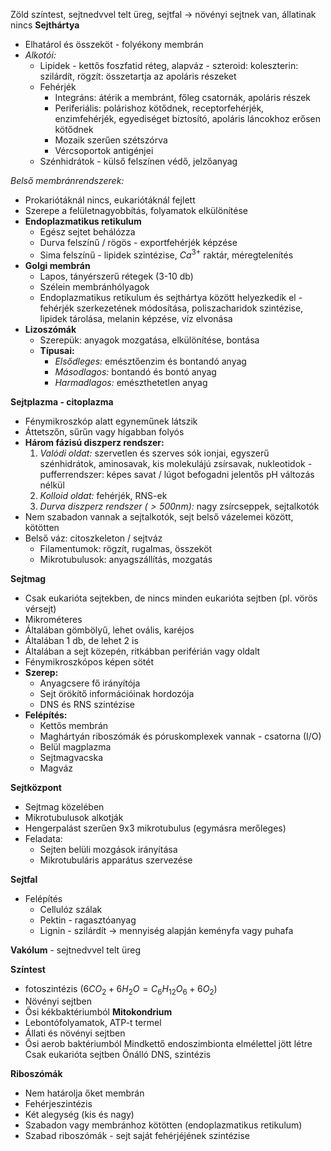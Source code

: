Zöld színtest, sejtnedvvel telt üreg, sejtfal -> növényi sejtnek van, állatinak nincs
**Sejthártya**
- Elhatárol és összeköt - folyékony membrán
- *Alkotói:*
	- Lipidek - kettős foszfatid réteg, alapváz - szteroid: koleszterin: szilárdít, rögzít: összetartja az apoláris részeket
	- Fehérjék
		- Integráns: átérik a membránt, főleg csatornák, apoláris részek
		- Periferiális: polárishoz kötődnek, receptorfehérjék, enzimfehérjék, egyediséget biztosító, apoláris láncokhoz erősen kötődnek
		- Mozaik szerűen szétszórva
		- Vércsoportok antigénjei
	- Szénhidrátok - külső felszínen védő, jelzőanyag

*Belső membránrendszerek:*
- Prokariótáknál nincs, eukariótáknál fejlett
- Szerepe a felületnagyobbítás, folyamatok elkülönítése
- **Endoplazmatikus retikulum**
	- Egész sejtet behálózza
	- Durva felszínű / rögös - exportfehérjék képzése
	- Sima felszínű - lipidek szintézise, $Ca^{3+}$ raktár, méregtelenítés
- **Golgi membrán**
	- Lapos, tányérszerű rétegek (3-10 db)
	- Szélein membránhólyagok
	- Endoplazmatikus retikulum és sejthártya között helyezkedik el - fehérjék szerkezetének módosítása, poliszacharidok szintézise, lipidek tárolása, melanin képzése, víz elvonása
- **Lizoszómák**
	- Szerepük: anyagok mozgatása, elkülönítése, bontása
	- **Típusai:**
		- *Elsődleges:* emésztőenzim és bontandó anyag
		- *Másodlagos:* bontandó és bontó anyag
		- *Harmadlagos:* emészthetetlen anyag

**Sejtplazma - citoplazma**
- Fénymikroszkóp alatt egyneműnek látszik
- Áttetszőn, sűrűn vagy hígabban folyós
- **Három fázisú diszperz rendszer:**
	1. *Valódi oldat:* szervetlen és szerves sók ionjai, egyszerű szénhidrátok, aminosavak, kis molekulájú zsírsavak, nukleotidok - pufferrendszer: képes savat / lúgot befogadni jelentős pH változás nélkül
	2. *Kolloid oldat:* fehérjék, RNS-ek
	3. *Durva diszperz rendszer ($>500nm$):* nagy zsírcseppek, sejtalkotók
- Nem szabadon vannak a sejtalkotók, sejt belső vázelemei között, kötötten
- Belső váz: citoszkeleton / sejtváz
	- Filamentumok: rögzít, rugalmas, összeköt
	- Mikrotubulusok: anyagszállítás, mozgatás

**Sejtmag**
- Csak eukarióta sejtekben, de nincs minden eukarióta sejtben (pl. vörös vérsejt)
- Mikrométeres
- Általában gömbölyű, lehet ovális, karéjos
- Általában 1 db, de lehet 2 is
- Általában a sejt közepén, ritkábban periférián vagy oldalt
- Fénymikroszkópos képen sötét
- **Szerep:**
	- Anyagcsere fő irányítója
	- Sejt örökítő információinak hordozója
	- DNS és RNS szintézise
- **Felépítés:**
	-  Kettős membrán
	- Maghártyán riboszómák és póruskomplexek vannak - csatorna (I/O)
	- Belül magplazma
	- Sejtmagvacska
	- Magváz

**Sejtközpont**
- Sejtmag közelében
- Mikrotubulusok alkotják
- Hengerpalást szerűen 9x3 mikrotubulus (egymásra merőleges)
- Feladata:
	- Sejten belüli mozgások irányítása
	- Mikrotubuláris apparátus szervezése

**Sejtfal**
- Felépítés
	- Cellulóz szálak
	- Pektin - ragasztóanyag
	- Lignin - szilárdít → mennyiség alapján keményfa vagy puhafa

**Vakólum** - sejtnedvvel telt üreg

**Színtest**
- fotoszintézis ($6CO_2+6H_2O = C_6H_{12}O_6 + 6O_2$)
- Növényi sejtben
- Ősi kékbaktériumból
**Mitokondrium**
- Lebontófolyamatok, ATP-t termel
- Állati és növényi sejtben
- Ősi aerob baktériumból
Mindkettő endoszimbionta elmélettel jött létre
Csak eukarióta sejtben
Önálló DNS, szintézis

**Riboszómák**
- Nem határolja őket membrán
- Fehérjeszintézis
- Két alegység (kis és nagy)
- Szabadon vagy membránhoz kötötten (endoplazmatikus retikulum)
- Szabad riboszómák - sejt saját fehérjéjének szintézise
